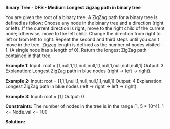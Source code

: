 **Binary Tree - DFS - Medium
Longest zigzag path in binary tree**


You are given the root of a binary tree.
A ZigZag path for a binary tree is defined as follow:
Choose any node in the binary tree and a direction (right or left).
If the current direction is right, move to the right child of the current node; otherwise, move to the left child.
Change the direction from right to left or from left to right.
Repeat the second and third steps until you can't move in the tree.
Zigzag length is defined as the number of nodes visited - 1. (A single node has a length of 0).
Return the longest ZigZag path contained in that tree.

**Example 1:**
Input: root = [1,null,1,1,1,null,null,1,1,null,1,null,null,null,1]
Output: 3
Explanation: Longest ZigZag path in blue nodes (right -> left -> right).

**Example 2:**
Input: root = [1,1,1,null,1,null,null,1,1,null,1]
Output: 4
Explanation: Longest ZigZag path in blue nodes (left -> right -> left -> right).

**Example 3:**
Input: root = [1]
Output: 0


**Constraints:**
The number of nodes in the tree is in the range [1, 5 * 10^4].
1 <= Node.val <= 100


**Solution:**

